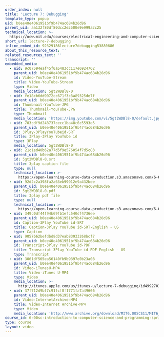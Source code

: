 ```yaml
---
order_index: null
title: 'Lecture 7: Debugging'
template_type: popup
uid: b0ee40e4061951bf9b474ac684b26d96
parent_uid: aa132f80df80dcc2e3500e9e999a3c25
technical_location: >-
  https://ocw.mit.edu/courses/electrical-engineering-and-computer-science/6-00sc-introduction-to-computer-science-and-programming-spring-2011/resource-index/lecture-7-debugging
short_url: lecture-7-debugging
inline_embed_id: 92329186lecture7debugging53880686
about_this_resource_text: ''
related_resources_text: ''
transcript: ''
embedded_media:
  - uid: 9c07594eaf45f0a5483cc117e6924762
    parent_uid: b0ee40e4061951bf9b474ac684b26d96
    id: Video-YouTube-Stream
    title: Video-YouTube-Stream
    type: Video
    media_location: 5gt2WDBl8-0
  - uid: fe18cb6dd9072cc671f3c3a89325de7f
    parent_uid: b0ee40e4061951bf9b474ac684b26d96
    id: Thumbnail-YouTube-JPG
    title: Thumbnail-YouTube-JPG
    type: Thumbnail
    media_location: 'https://img.youtube.com/vi/5gt2WDBl8-0/default.jpg'
  - uid: 703cdf9d248737cecc1ba48c6c5593e5
    parent_uid: b0ee40e4061951bf9b474ac684b26d96
    id: 3Play-3PlayYouTubeid-SRT
    title: 3Play-3Play YouTube id
    type: 3Play
    media_location: 5gt2WDBl8-0
  - uid: 21c1ed40b62a77d5f9e576054f7d5c83
    parent_uid: b0ee40e4061951bf9b474ac684b26d96
    id: 5gt2WDBl8-0.srt
    title: 3play caption file
    type: null
    technical_location: >-
      https://open-learning-course-data-production.s3.amazonaws.com/6-00sc-introduction-to-computer-science-and-programming-spring-2011/ecd3cd95f750f166b924a5985aa36271_5gt2WDBl8-0.srt
  - uid: 92d2c2a398fa2a63eb99912e9a432bee
    parent_uid: b0ee40e4061951bf9b474ac684b26d96
    id: 5gt2WDBl8-0.pdf
    title: 3play pdf file
    type: null
    technical_location: >-
      https://open-learning-course-data-production.s3.amazonaws.com/6-00sc-introduction-to-computer-science-and-programming-spring-2011/19032071de0490d198b7437ac19a911b_5gt2WDBl8-0.pdf
  - uid: 349c0df44f94b69fb1efc540df4736ee
    parent_uid: b0ee40e4061951bf9b474ac684b26d96
    id: Caption-3Play YouTube id-SRT
    title: Caption-3Play YouTube id-SRT-English - US
    type: Caption
  - uid: 9057662befdbd8d37eab83933268bcf7
    parent_uid: b0ee40e4061951bf9b474ac684b26d96
    id: Transcript-3Play YouTube id-PDF
    title: Transcript-3Play YouTube id-PDF-English - US
    type: Transcript
  - uid: 3061df565ea56140fb9b9397e0b23a08
    parent_uid: b0ee40e4061951bf9b474ac684b26d96
    id: Video-iTunesU-MP4
    title: Video-iTunes U-MP4
    type: Video
    media_location: >-
      http://itunes.apple.com/us/itunes-u/lecture-7-debugging/id499270153?i=110101037
  - uid: 37f712d9bf7c91fcf8f1771fa7a49666
    parent_uid: b0ee40e4061951bf9b474ac684b26d96
    id: Video-InternetArchive-MP4
    title: Video-Internet Archive-MP4
    type: Video
    media_location: 'http://www.archive.org/download/MIT6.00SCS11/MIT6_00SCS11_lec07_300k.mp4'
course_id: 6-00sc-introduction-to-computer-science-and-programming-spring-2011
type: course
layout: video
---
```

